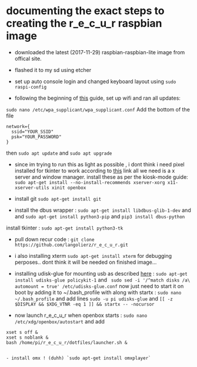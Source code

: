 # documenting the exact steps to creating the r_e_c_u_r raspbian image

- downloaded the latest (2017-11-29) raspbian-raspbian-lite image from offical site.

- flashed it to my sd using etcher

- set up auto console login and changed keyboard layout using `sudo raspi-config`

- following the beginning of [this](https://gist.github.com/kmpm/8e535a12a45a32f6d36cf26c7c6cef51) guide,
set up wifi and ran all updates: 

`sudo nano /etc/wpa_supplicant/wpa_supplicant.conf` Add the bottom of the file
```
network={
  ssid="YOUR_SSID"
  psk="YOUR_PASSWORD"
}
```

then `sudo apt update` and `sudo apt upgrade`

- since im trying to run this as light as possible , i dont think i need pixel installed for tkinter to work
according to [this](https://die-antwort.eu/techblog/2017-12-setup-raspberry-pi-for-kiosk-mode/) link all we
need is a x server and window manager. install these as per the kiosk-mode guide: 
`sudo apt-get install --no-install-recommends xserver-xorg x11-xserver-utils xinit openbox`

- install git `sudo apt-get install git`

- install the dbus wrapper : `sudo apt-get install libdbus-glib-1-dev` and and `sudo apt-get install python3-pip`
and `pip3 install dbus-python`

install tkinter : `sudo apt-get install python3-tk`

- pull down recur code : `git clone https://github.com/langolierz/r_e_c_u_r.git`

- i also installing xterm `sudo apt-get install xterm` for debugging perposes.. dont think it will be needed
on finished image...

- installing udisk-glue for mounting usb as described [here](https://jmeosbn.github.io/blog/minimal-raspbian-pi/#configure-automount-for-usb-drives)
: `sudo apt-get install udisks-glue policykit-1` and ` sudo sed -i '/^match disks /a\    automount = true' /etc/udisks-glue.conf`
now just need to start it on boot by adding it to ~/.bash_profile with along with startx :
`sudo nano ~/.bash_profile` and add lines `sudo -u pi udisks-glue` and 
`[[ -z $DISPLAY && $XDG_VTNR -eq 1 ]] && startx -- -nocursor`

- now launch r_e_c_u_r when openbox starts : `sudo nano /etc/xdg/openbox/autostart` and add
```
xset s off &
xset s noblank &
bash /home/pi/r_e_c_u_r/dotfiles/launcher.sh &


- install omx ! (duhh) `sudo apt-get install omxplayer`
